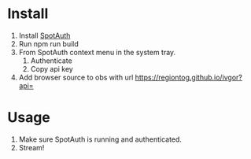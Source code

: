 # Install
1. Install [SpotAuth](https://github.com/regiontog/spot-auth/releases)
2. Run npm run build
3. From SpotAuth context menu in the system tray.
      1. Authenticate
      2. Copy api key
4. Add browser source to obs with url https://regiontog.github.io/ivgor?api=<paste api key here>

# Usage
1. Make sure SpotAuth is running and authenticated.
2. Stream!
